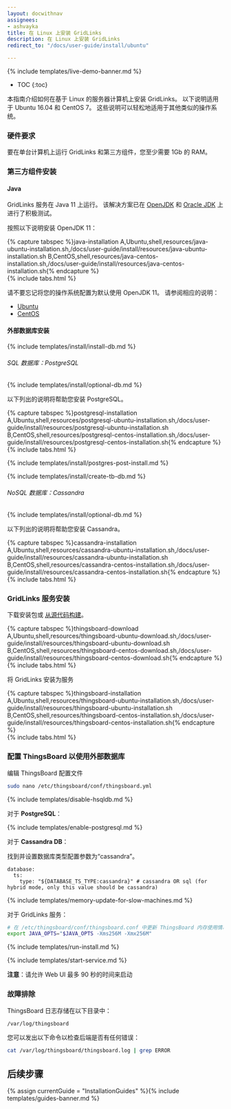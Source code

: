 ```yaml
---
layout: docwithnav
assignees:
- ashvayka
title: 在 Linux 上安装 GridLinks
description: 在 Linux 上安装 GridLinks
redirect_to: "/docs/user-guide/install/ubuntu"

---
```


{% include templates/live-demo-banner.md %}

* TOC
{:toc}

本指南介绍如何在基于 Linux 的服务器计算机上安装 GridLinks。
以下说明适用于 Ubuntu 16.04 和 CentOS 7。
这些说明可以轻松地适用于其他类似的操作系统。

### 硬件要求

要在单台计算机上运行 GridLinks 和第三方组件，您至少需要 1Gb 的 RAM。

### 第三方组件安装

#### Java

GridLinks 服务在 Java 11 上运行。
该解决方案已在 [OpenJDK](http://openjdk.java.net/) 和 [Oracle JDK](http://www.oracle.com/technetwork/java/javase/overview/index.html) 上进行了积极测试。

按照以下说明安装 OpenJDK 11：

{% capture tabspec %}java-installation
A,Ubuntu,shell,resources/java-ubuntu-installation.sh,/docs/user-guide/install/resources/java-ubuntu-installation.sh
B,CentOS,shell,resources/java-centos-installation.sh,/docs/user-guide/install/resources/java-centos-installation.sh{% endcapture %}  
{% include tabs.html %}   

请不要忘记将您的操作系统配置为默认使用 OpenJDK 11。
请参阅相应的说明：

 - [Ubuntu](https://www.digitalocean.com/community/tutorials/how-to-install-java-with-apt-on-ubuntu-18-04#managing-java)
 - [CentOS](https://computingforgeeks.com/how-to-install-java-11-openjdk-11-on-rhel-8/#h-selecting-java-versions-with-alternatives)


#### 外部数据库安装

{% include templates/install/install-db.md %}

###### SQL 数据库：PostgreSQL

{% include templates/install/optional-db.md %}

以下列出的说明将帮助您安装 PostgreSQL。

{% capture tabspec %}postgresql-installation
A,Ubuntu,shell,resources/postgresql-ubuntu-installation.sh,/docs/user-guide/install/resources/postgresql-ubuntu-installation.sh
B,CentOS,shell,resources/postgresql-centos-installation.sh,/docs/user-guide/install/resources/postgresql-centos-installation.sh{% endcapture %}  
{% include tabs.html %}   


{% include templates/install/postgres-post-install.md %}

{% include templates/install/create-tb-db.md %}

###### NoSQL 数据库：Cassandra

{% include templates/install/optional-db.md %}

以下列出的说明将帮助您安装 Cassandra。

{% capture tabspec %}cassandra-installation
A,Ubuntu,shell,resources/cassandra-ubuntu-installation.sh,/docs/user-guide/install/resources/cassandra-ubuntu-installation.sh
B,CentOS,shell,resources/cassandra-centos-installation.sh,/docs/user-guide/install/resources/cassandra-centos-installation.sh{% endcapture %}  
{% include tabs.html %}

### GridLinks 服务安装

下载安装包或 [从源代码构建](/docs/user-guide/install/building-from-source)。

{% capture tabspec %}thingsboard-download
A,Ubuntu,shell,resources/thingsboard-ubuntu-download.sh,/docs/user-guide/install/resources/thingsboard-ubuntu-download.sh
B,CentOS,shell,resources/thingsboard-centos-download.sh,/docs/user-guide/install/resources/thingsboard-centos-download.sh{% endcapture %}  
{% include tabs.html %}

将 GridLinks 安装为服务

{% capture tabspec %}thingsboard-installation
A,Ubuntu,shell,resources/thingsboard-ubuntu-installation.sh,/docs/user-guide/install/resources/thingsboard-ubuntu-installation.sh
B,CentOS,shell,resources/thingsboard-centos-installation.sh,/docs/user-guide/install/resources/thingsboard-centos-installation.sh{% endcapture %}  
{% include tabs.html %}

### 配置 ThingsBoard 以使用外部数据库
  
编辑 ThingsBoard 配置文件

```bash 
sudo nano /etc/thingsboard/conf/thingsboard.yml
```

{% include templates/disable-hsqldb.md %} 

对于 **PostgreSQL**：

{% include templates/enable-postgresql.md %} 

对于 **Cassandra DB**：

找到并设置数据库类型配置参数为“cassandra”。
 
```text
database:
  ts:
    type: "${DATABASE_TS_TYPE:cassandra}" # cassandra OR sql (for hybrid mode, only this value should be cassandra)
```

{% include templates/memory-update-for-slow-machines.md %} 

对于 GridLinks 服务：

```bash
# 在 /etc/thingsboard/conf/thingsboard.conf 中更新 ThingsBoard 内存使用情况并将其限制为 256MB
export JAVA_OPTS="$JAVA_OPTS -Xms256M -Xmx256M"
```

{% include templates/run-install.md %} 

{% include templates/start-service.md %}

**注意**：请允许 Web UI 最多 90 秒的时间来启动

### 故障排除

ThingsBoard 日志存储在以下目录中：
 
```bash
/var/log/thingsboard
```

您可以发出以下命令以检查后端是否有任何错误：
 
```bash
cat /var/log/thingsboard/thingsboard.log | grep ERROR
```

## 后续步骤

{% assign currentGuide = "InstallationGuides" %}{% include templates/guides-banner.md %}